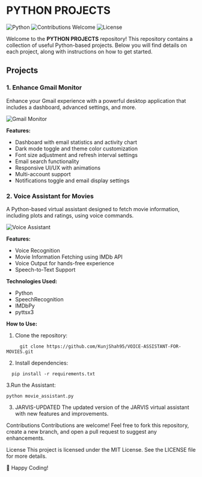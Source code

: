 # PYTHON PROJECTS

![Python](https://img.shields.io/badge/Python-3.x-blue) ![Contributions Welcome](https://img.shields.io/badge/contributions-welcome-brightgreen) ![License](https://img.shields.io/badge/license-MIT-blue)

Welcome to the **PYTHON PROJECTS** repository! This repository contains a collection of useful Python-based projects. Below you will find details on each project, along with instructions on how to get started.

## Projects

### 1. Enhance Gmail Monitor

Enhance your Gmail experience with a powerful desktop application that includes a dashboard, advanced settings, and more.

![Gmail Monitor](https://img.shields.io/badge/Gmail-Monitor-red)

**Features:**
- Dashboard with email statistics and activity chart
- Dark mode toggle and theme color customization
- Font size adjustment and refresh interval settings
- Email search functionality
- Responsive UI/UX with animations
- Multi-account support
- Notifications toggle and email display settings

### 2. Voice Assistant for Movies

A Python-based virtual assistant designed to fetch movie information, including plots and ratings, using voice commands.

![Voice Assistant](https://img.shields.io/badge/Voice-Assistant-blue)

**Features:**
- Voice Recognition
- Movie Information Fetching using IMDb API
- Voice Output for hands-free experience
- Speech-to-Text Support

**Technologies Used:**
- Python
- SpeechRecognition
- IMDbPy
- pyttsx3

**How to Use:**
1. Clone the repository:
```
     git clone https://github.com/KunjShah95/VOICE-ASSISTANT-FOR-MOVIES.git
  ```

2. Install dependencies:
```
  pip install -r requirements.txt
```
3.Run the Assistant:
```
python movie_assistant.py
```
3. JARVIS-UPDATED
The updated version of the JARVIS virtual assistant with new features and improvements.

Contributions
Contributions are welcome! Feel free to fork this repository, create a new branch, and open a pull request to suggest any enhancements.

License
This project is licensed under the MIT License. See the LICENSE file for more details.

🚀 Happy Coding!
